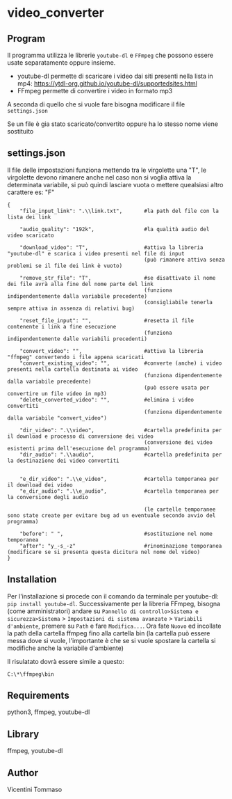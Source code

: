 ﻿# video_converter

## Program

Il programma utilizza le librerie `youtube-dl` e `FFmpeg` che possono essere usate separatamente oppure insieme.

* youtube-dl permette di scaricare i video dai siti presenti nella lista in mp4: https://ytdl-org.github.io/youtube-dl/supportedsites.html
* FFmpeg permette di convertire i video in formato mp3

A seconda di quello che si vuole fare bisogna modificare il file `settings.json`

Se un file è gia stato scaricato/convertito oppure ha lo stesso nome viene sostituito

## settings.json
Il file delle impostazioni funziona mettendo tra le virgolette una "T", le virgolette devono rimanere anche nel caso non si voglia attiva la determinata variabile, si può quindi lasciare vuota o mettere quealsiasi altro carattere es: "F"

	{
		"file_input_link": ".\\link.txt",		#la path del file con la lista dei link

		"audio_quality": "192k",				#la qualità audio del video scaricato

		"download_video": "T",					#attiva la libreria "youtube-dl" e scarica i video presenti nel file di input
												(può rimanere attiva senza problemi se il file dei link è vuoto)

		"remove_str_file": "T",					#se disattivato il nome dei file avrà alla fine del nome parte del link
												(funziona indipendentemente dalla variabile precedente)
												(consigliabile tenerla sempre attiva in assenza di relativi bug)

		"reset_file_input": "",					#resetta il file contenente i link a fine esecuzione
												(funziona indipendentemente dalle variabili precedenti)

		"convert_video": "",					#attiva la libreria "ffmpeg" convertendo i file appena scaricati
		"convert_existing_video": "",			#converte (anche) i video presenti nella cartella destinata ai video
												(funziona dipendentemente dalla variabile precedente)
												(può essere usata per convertire un file video in mp3)
		"delete_converted_video": "",			#elimina i video convertiti
												(funziona dipendentemente dalla variabile "convert_video")

		"dir_video": ".\\video",				#cartella predefinita per il download e processo di conversione dei video
												(conversione dei video esistenti prima dell'esecuzione del programma)
		"dir_audio": ".\\audio",				#cartella predefinita per la destinazione dei video convertiti

		
		"e_dir_video": ".\\e_video",			#cartella temporanea per il download dei video
		"e_dir_audio": ".\\e_audio",			#cartella temporanea per la conversione degli audio

												(le cartelle temporanee sono state create per evitare bug ad un eventuale secondo avvio del programma)

		"before": " ",							#sostituzione nel nome temporanea
		"after": "y_-s_-z"						#rinominazione temporanea (modificare se si presenta questa dicitura nel nome del video)
	}

## Installation
Per l'installazione si procede con il comando da terminale per youtube-dl: `pip install youtube-dl`.
Successivamente per la libreria FFmpeg, bisogna (come amministratori) andare su `Pannello di controllo>Sistema e sicurezza>Sistema` > `Impostazioni di sistema avanzate` > `Variabili d'ambiente`, premere su `Path` e fare `Modifica...`. Ora fate `Nuovo` ed incollate la path della cartella ffmpeg fino alla cartella bin (la cartella può essere messa dove si vuole, l'importante è che se si vuole spostare la cartella si modifiche anche la variabile d'ambiente)

Il risulatato dovrà essere simile a questo:

	C:\*\ffmpeg\bin

## Requirements

python3, ffmpeg, youtube-dl

## Library

ffmpeg, youtube-dl

## Author

Vicentini Tommaso